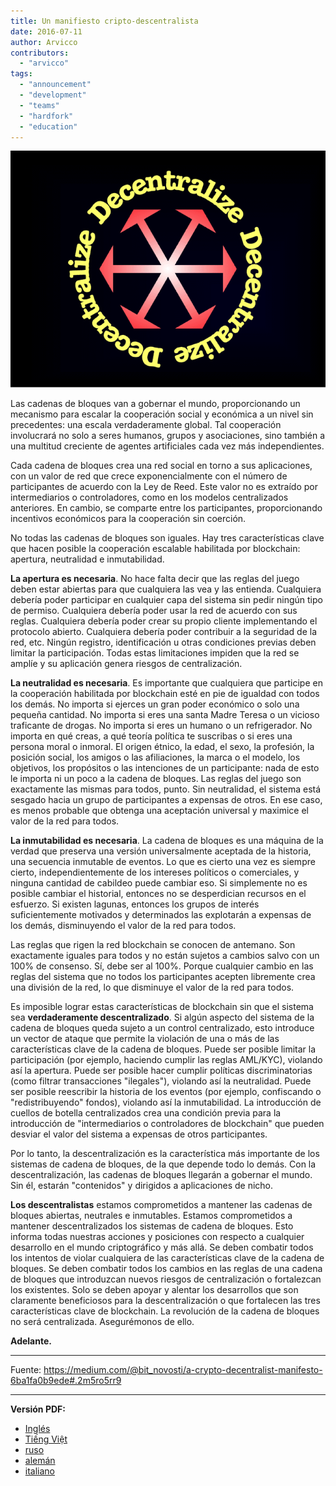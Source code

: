 ```yaml
---
title: Un manifiesto cripto-descentralista
date: 2016-07-11
author: Arvicco
contributors:
  - "arvicco"
tags:
  - "announcement"
  - "development"
  - "teams"
  - "hardfork"
  - "education"
---
```


![¡Descentralizar!](./1gMu8qJtr2NeEuuGzvsfcnw.png)

Las cadenas de bloques van a gobernar el mundo, proporcionando un mecanismo para escalar la cooperación social y económica a un nivel sin precedentes: una escala verdaderamente global. Tal cooperación involucrará no solo a seres humanos, grupos y asociaciones, sino también a una multitud creciente de agentes artificiales cada vez más independientes.

Cada cadena de bloques crea una red social en torno a sus aplicaciones, con un valor de red que crece exponencialmente con el número de participantes de acuerdo con la Ley de Reed. Este valor no es extraído por intermediarios o controladores, como en los modelos centralizados anteriores. En cambio, se comparte entre los participantes, proporcionando incentivos económicos para la cooperación sin coerción.

No todas las cadenas de bloques son iguales. Hay tres características clave que hacen posible la cooperación escalable habilitada por blockchain: apertura, neutralidad e inmutabilidad.

**La apertura es necesaria**. No hace falta decir que las reglas del juego deben estar abiertas para que cualquiera las vea y las entienda. Cualquiera debería poder participar en cualquier capa del sistema sin pedir ningún tipo de permiso. Cualquiera debería poder usar la red de acuerdo con sus reglas. Cualquiera debería poder crear su propio cliente implementando el protocolo abierto. Cualquiera debería poder contribuir a la seguridad de la red, etc. Ningún registro, identificación u otras condiciones previas deben limitar la participación. Todas estas limitaciones impiden que la red se amplíe y su aplicación genera riesgos de centralización.

**La neutralidad es necesaria**. Es importante que cualquiera que participe en la cooperación habilitada por blockchain esté en pie de igualdad con todos los demás. No importa si ejerces un gran poder económico o solo una pequeña cantidad. No importa si eres una santa Madre Teresa o un vicioso traficante de drogas. No importa si eres un humano o un refrigerador. No importa en qué creas, a qué teoría política te suscribas o si eres una persona moral o inmoral. El origen étnico, la edad, el sexo, la profesión, la posición social, los amigos o las afiliaciones, la marca o el modelo, los objetivos, los propósitos o las intenciones de un participante: nada de esto le importa ni un poco a la cadena de bloques. Las reglas del juego son exactamente las mismas para todos, punto. Sin neutralidad, el sistema está sesgado hacia un grupo de participantes a expensas de otros. En ese caso, es menos probable que obtenga una aceptación universal y maximice el valor de la red para todos.

**La inmutabilidad es necesaria**. La cadena de bloques es una máquina de la verdad que preserva una versión universalmente aceptada de la historia, una secuencia inmutable de eventos. Lo que es cierto una vez es siempre cierto, independientemente de los intereses políticos o comerciales, y ninguna cantidad de cabildeo puede cambiar eso. Si simplemente no es posible cambiar el historial, entonces no se desperdician recursos en el esfuerzo. Si existen lagunas, entonces los grupos de interés suficientemente motivados y determinados las explotarán a expensas de los demás, disminuyendo el valor de la red para todos.

Las reglas que rigen la red blockchain se conocen de antemano. Son exactamente iguales para todos y no están sujetos a cambios salvo con un 100% de consenso. Sí, debe ser al 100%. Porque cualquier cambio en las reglas del sistema que no todos los participantes acepten libremente crea una división de la red, lo que disminuye el valor de la red para todos.

Es imposible lograr estas características de blockchain sin que el sistema sea **verdaderamente descentralizado**. Si algún aspecto del sistema de la cadena de bloques queda sujeto a un control centralizado, esto introduce un vector de ataque que permite la violación de una o más de las características clave de la cadena de bloques. Puede ser posible limitar la participación (por ejemplo, haciendo cumplir las reglas AML/KYC), violando así la apertura. Puede ser posible hacer cumplir políticas discriminatorias (como filtrar transacciones "ilegales"), violando así la neutralidad. Puede ser posible reescribir la historia de los eventos (por ejemplo, confiscando o "redistribuyendo" fondos), violando así la inmutabilidad. La introducción de cuellos de botella centralizados crea una condición previa para la introducción de "intermediarios o controladores de blockchain" que pueden desviar el valor del sistema a expensas de otros participantes.

Por lo tanto, la descentralización es la característica más importante de los sistemas de cadena de bloques, de la que depende todo lo demás. Con la descentralización, las cadenas de bloques llegarán a gobernar el mundo. Sin él, estarán "contenidos" y dirigidos a aplicaciones de nicho.

**Los descentralistas** estamos comprometidos a mantener las cadenas de bloques abiertas, neutrales e inmutables. Estamos comprometidos a mantener descentralizados los sistemas de cadena de bloques. Esto informa todas nuestras acciones y posiciones con respecto a cualquier desarrollo en el mundo criptográfico y más allá. Se deben combatir todos los intentos de violar cualquiera de las características clave de la cadena de bloques. Se deben combatir todos los cambios en las reglas de una cadena de bloques que introduzcan nuevos riesgos de centralización o fortalezcan los existentes. Solo se deben apoyar y alentar los desarrollos que son claramente beneficiosos para la descentralización o que fortalecen las tres características clave de blockchain. La revolución de la cadena de bloques no será centralizada. Asegurémonos de ello.

**Adelante.**

---

Fuente: https://medium.com/@bit_novosti/a-crypto-decentralist-manifesto-6ba1fa0b9ede#.2m5ro5rr9

---

**Versión PDF:**

- [Inglés](https://ethereumclassic.org/A_Crypto-Decentralist_Manifesto.pdf)
- [Tiếng Việt](https://ethereumclassic.org/A_Crypto-Decentralist_Manifesto_vietnamese.pdf)
- [ruso](https://ethereumclassic.org/A_Crypto-Decentralist_Manifesto_russian.pdf)
- [alemán](https://ethereumclassic.org/A_Crypto-Decentralist_Manifesto_german.pdf)
- [italiano](https://ethereumclassic.org/A_Crypto-Decentralist_Manifesto_italian.pdf)
